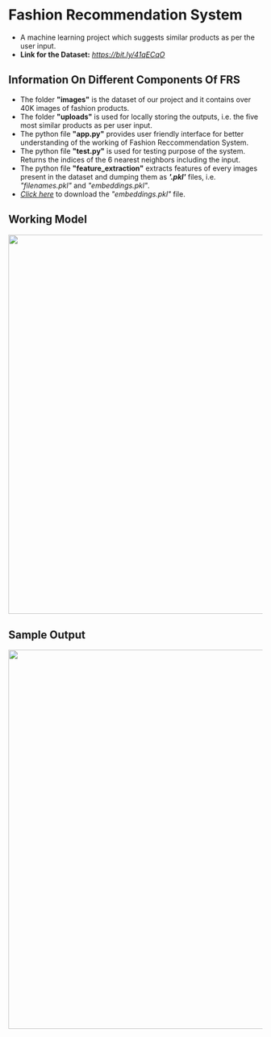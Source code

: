 # Fashion Recommendation System
- A machine learning project which suggests similar products as per the user input.
- **Link for the Dataset:** *https://bit.ly/41qECqO*

## Information On Different Components Of FRS
- The folder **"images"** is the dataset of our project and it contains over 40K images of fashion products.
- The folder **"uploads"** is used for locally storing the outputs, i.e. the five most similar products as per user input.
- The python file **"app.py"** provides user friendly interface for better understanding of the working of Fashion Reccommendation System.
- The python file **"test.py"** is used for testing purpose of the system. Returns the indices of the 6 nearest neighbors including the input.
- The python file **"feature_extraction"** extracts features of every images present in the  dataset and dumping them as ***'.pkl'*** files, i.e. *"filenames.pkl"* and *"embeddings.pkl"*.
- [*Click here*](https://mega.nz/file/sbBjQZTS#dVJhOPBeGlqv54P-JsNJT_lMMDkfGOg3sXrRNAVI7eY) to download the *"embeddings.pkl"* file.


## Working Model
<img src="https://i.imgur.com/km9IBmJ.png" width="750">

## Sample Output
<img src="https://imagizer.imageshack.com/img922/2867/oAs02G.png" width="750">
